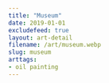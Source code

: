 ```yaml
---
title: "Museum"
date: 2019-01-01
excludefeed: true
layout: art-detail
filename: /art/museum.webp
slug: museum
arttags:
- oil painting
---
```

